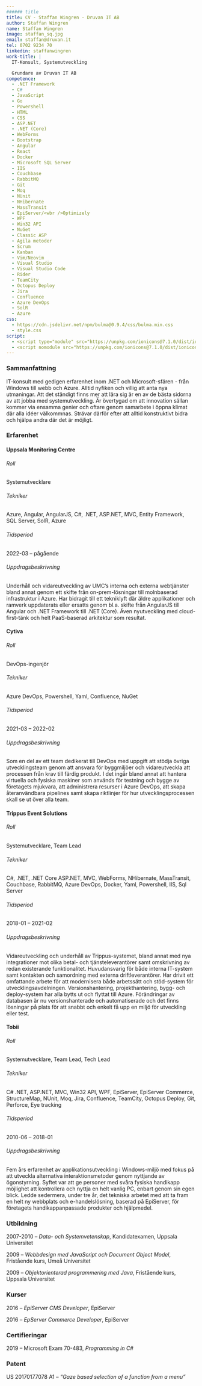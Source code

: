 ```yaml
---
###### title
title: CV - Staffan Wingren - Druvan IT AB
author: Staffan Wingren
name: Staffan Wingren
image: staffan_sq.jpg
email: staffan@druvan.it
tel: 0702 9234 70
linkedin: staffanwingren
work-title: |
  IT-Konsult, Systemutveckling

  Grundare av Druvan IT AB
competence:
  - .NET Framework
  - C#
  - JavaScript
  - Go
  - Powershell
  - HTML
  - CSS
  - ASP.NET
  - .NET (Core)
  - WebForms
  - Bootstrap
  - Angular
  - React
  - Docker
  - Microsoft SQL Server
  - IIS
  - Couchbase
  - RabbitMQ
  - Git
  - Moq
  - NUnit
  - NHibernate
  - MassTransit
  - EpiServer/<wbr />Optimizely
  - WPF
  - Win32 API
  - NuGet
  - Classic ASP
  - Agila metoder
  - Scrum
  - Kanban
  - Vim/Neovim
  - Visual Studio
  - Visual Studio Code
  - Rider
  - TeamCity
  - Octopus Deploy
  - Jira
  - Confluence
  - Azure DevOps
  - SolR
  - Azure
css:
  - https://cdn.jsdelivr.net/npm/bulma@0.9.4/css/bulma.min.css
  - style.css
script:
  - <script type="module" src="https://unpkg.com/ionicons@7.1.0/dist/ionicons/ionicons.esm.js"></script>
  - <script nomodule src="https://unpkg.com/ionicons@7.1.0/dist/ionicons/ionicons.js"></script> 
---
```


### Sammanfattning

IT-konsult med gedigen erfarenhet inom .NET och Microsoft-sfären - från Windows
till webb och Azure. Alltid nyfiken och villig att anta nya utmaningar. Att det
ständigt finns mer att lära sig är en av de bästa sidorna av att jobba med
systemutveckling. Är övertygad om att innovation sällan kommer via ensamma
genier och oftare genom samarbete i öppna klimat där alla idéer välkommnas.
Strävar därför efter att alltid konstruktivt bidra och hjälpa andra där det är
möjligt.

### Erfarenhet

#### Uppsala Monitoring Centre

###### Roll
Systemutvecklare 

###### Tekniker
Azure, Angular, AngularJS, C#, .NET, ASP.NET, MVC, Entity Framework, SQL Server,
SolR, Azure

###### Tidsperiod
2022-03 – pågående

###### Uppdragsbeskrivning
Underhåll och vidareutveckling av UMC’s interna och externa
webtjänster bland annat genom ett skifte från on-prem-lösningar till molnbaserad
infrastruktur i Azure. Har bidragit till ett tekniklyft där äldre applikationer
och ramverk uppdaterats eller ersatts genom bl.a. skifte från AngularJS till
Angular och .NET Framework till .NET (Core). Även nyutveckling med
cloud-first-tänk och helt PaaS-baserad arkitektur som resultat.

#### Cytiva

###### Roll
DevOps-ingenjör

###### Tekniker
Azure DevOps, Powershell, Yaml, Confluence, NuGet

###### Tidsperiod
2021-03 – 2022-02

###### Uppdragsbeskrivning
Som en del av ett team dedikerat till DevOps med uppgift
att stödja övriga utvecklingsteam genom att ansvara för byggmiljöer och
vidareutveckla att processen från krav till färdig produkt. I det ingår bland
annat att hantera virtuella och fysiska maskiner som används för testning och
bygge av företagets mjukvara, att administrera resurser i Azure DevOps, att
skapa återanvändbara pipelines samt skapa riktlinjer för hur
utvecklingsprocessen skall se ut över alla team.

#### Trippus Event Solutions

###### Roll
Systemutvecklare, Team Lead

###### Tekniker
C#, .NET, .NET Core ASP.NET, MVC, WebForms, NHibernate, MassTransit,
Couchbase, RabbitMQ, Azure DevOps, Docker, Yaml, Powershell, IIS, Sql Server

###### Tidsperiod
2018-01 – 2021-02

###### Uppdragsbeskrivning
Vidareutveckling och underhåll av Trippus-systemet, bland
annat med nya integrationer mot olika betal- och tjänsteleverantörer samt
omskrivning av redan existerande funktionalitet. Huvudansvarig för både interna
IT-system samt kontakten och samordning med externa driftleverantörer. Har
drivit ett omfattande arbete för att modernisera både arbetssätt och stöd-system
för utvecklingsavdelningen. Versionshantering, projekthantering, bygg- och
deploy-system har alla bytts ut och flyttat till Azure. Förändringar av
databasen är nu versionshanterade och automatiserade och det finns lösningar på
plats för att snabbt och enkelt få upp en miljö för utveckling eller test.

#### Tobii

###### Roll
Systemutvecklare, Team Lead, Tech Lead

###### Tekniker
C# .NET, ASP.NET, MVC, Win32 API, WPF, EpiServer, EpiServer Commerce,
StructureMap, NUnit, Moq, Jira, Confluence, TeamCity, Octopus Deploy, Git,
Perforce, Eye tracking

###### Tidsperiod
2010-06 – 2018-01

###### Uppdragsbeskrivning
Fem års erfarenhet av applikationsutveckling i
Windows-miljö med fokus på att utveckla alternativa interaktionsmetoder genom
nyttjande av ögonstyrning. Syftet var att ge personer med svåra fysiska
handikapp möjlighet att kontrollera och nyttja en helt vanlig PC, enbart genom
sin egen blick. Ledde sedermera, under tre år, det tekniska arbetet med att ta
fram en helt ny webbplats och e-handelslösning, baserad på EpiServer, för
företagets handikappanpassade produkter och hjälpmedel.

### Utbildning

2007-2010 – _Data- och Systemvetenskap_, Kandidatexamen, Uppsala Universitet

2009 – _Webbdesign med JavaScript och Document Object Model_, Fristående kurs,
Umeå Universitet

2009 – _Objektorienterad programmering med Java_, Fristående kurs, Uppsala
Universitet

### Kurser

2016 – _EpiServer CMS Developer_, EpiServer

2016 – _EpServer Commerce Developer_, EpiServer

### Certifieringar

2019 – Microsoft Exam 70-483, _Programming in C#_

### Patent

US 20170177078 A1 – _“Gaze based selection of a function from a menu”_

